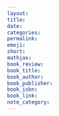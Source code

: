 ```yaml
---
layout:
title:
date:
categories:
permalink:
emoji:
short:
mathjax:
book_review:
book_title:
book_author: 
book_publisher: 
book_isbn: 
book_link:
note_category:
---
```

